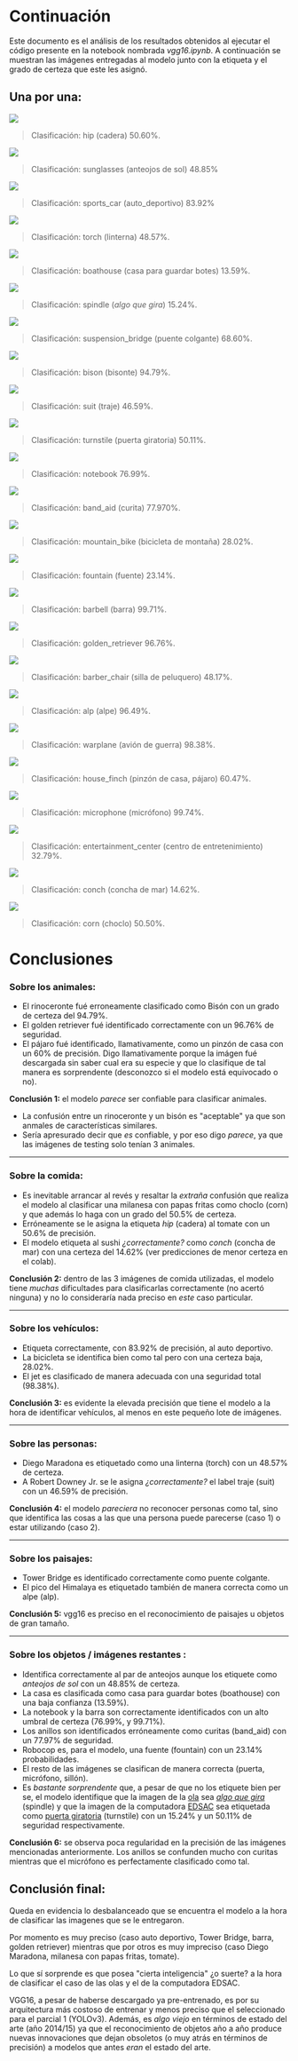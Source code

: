 # Continuación

Este documento es el análisis de los resultados obtenidos al ejecutar el código presente en la notebook nombrada *vgg16.ipynb*. A continuación se muestran las imágenes entregadas al modelo junto con la etiqueta y el grado de certeza que este les asignó.

## Una por una:

![](https://raw.githubusercontent.com/ncavasin/sistemas_inteligentes/main/parcial_2/vgg/images/01_tomato.jpg)

  

> Clasificación: hip (cadera) 50.60%.

  

![](https://raw.githubusercontent.com/ncavasin/sistemas_inteligentes/main/parcial_2/vgg/images/02_glasses.jpg)

  

> Clasificación: sunglasses (anteojos de sol) 48.85%

  

![](https://raw.githubusercontent.com/ncavasin/sistemas_inteligentes/main/parcial_2/vgg/images/03_car.jpg)

  

> Clasificación: sports_car (auto_deportivo) 83.92%

  

![](https://raw.githubusercontent.com/ncavasin/sistemas_inteligentes/main/parcial_2/vgg/images/04_person.jpg)

  

> Clasificación: torch (linterna) 48.57%.

  

![](https://raw.githubusercontent.com/ncavasin/sistemas_inteligentes/main/parcial_2/vgg/images/05_house.jpg)

  

> Clasificación: boathouse (casa para guardar botes) 13.59%.

  

![](https://raw.githubusercontent.com/ncavasin/sistemas_inteligentes/main/parcial_2/vgg/images/06_waves.jpg)

  

> Clasificación: spindle (*algo que gira*) 15.24%.

  

![](https://raw.githubusercontent.com/ncavasin/sistemas_inteligentes/main/parcial_2/vgg/images/07_tower_bridge.jpg)

  

> Clasificación: suspension_bridge (puente colgante) 68.60%.

  

![](https://raw.githubusercontent.com/ncavasin/sistemas_inteligentes/main/parcial_2/vgg/images/08_rhino.jpg)

  

> Clasificación: bison (bisonte) 94.79%.

  

![](https://raw.githubusercontent.com/ncavasin/sistemas_inteligentes/main/parcial_2/vgg/images/09_downey_jr.jpg)

  

> Clasificación: suit (traje) 46.59%.

  

![](https://raw.githubusercontent.com/ncavasin/sistemas_inteligentes/main/parcial_2/vgg/images/11_edsac_computer.jpg)

  

> Clasificación: turnstile (puerta giratoria) 50.11%.

  

![](https://raw.githubusercontent.com/ncavasin/sistemas_inteligentes/main/parcial_2/vgg/images/12_notebook.png)

  

> Clasificación: notebook 76.99%.

  

![](https://raw.githubusercontent.com/ncavasin/sistemas_inteligentes/main/parcial_2/vgg/images/13_jewels.jpg)

  
  

> Clasificación: band_aid (curita) 77.970%.

  

![](https://raw.githubusercontent.com/ncavasin/sistemas_inteligentes/main/parcial_2/vgg/images/14_bike.jpg)

  

> Clasificación: mountain_bike (bicicleta de montaña) 28.02%.

  

![](https://raw.githubusercontent.com/ncavasin/sistemas_inteligentes/main/parcial_2/vgg/images/15_robocop.png)

  

> Clasificación: fountain (fuente) 23.14%.

  

![](https://raw.githubusercontent.com/ncavasin/sistemas_inteligentes/main/parcial_2/vgg/images/16_barbell.jpg)

  

> Clasificación: barbell (barra) 99.71%.

  

![](https://raw.githubusercontent.com/ncavasin/sistemas_inteligentes/main/parcial_2/vgg/images/17_dog.jpg)

  

> Clasificación: golden_retriever 96.76%.

  

![](https://raw.githubusercontent.com/ncavasin/sistemas_inteligentes/main/parcial_2/vgg/images/18_seat.jpeg)

  

> Clasificación: barber_chair (silla de peluquero) 48.17%.

  

![](https://raw.githubusercontent.com/ncavasin/sistemas_inteligentes/main/parcial_2/vgg/images/19_himalaya.jpg)

  

> Clasificación: alp (alpe) 96.49%.

  

![](https://raw.githubusercontent.com/ncavasin/sistemas_inteligentes/main/parcial_2/vgg/images/20_fighter_jet.jpg)

  

> Clasificación: warplane (avión de guerra) 98.38%.

  

![](https://raw.githubusercontent.com/ncavasin/sistemas_inteligentes/main/parcial_2/vgg/images/21_songbird.jpg)

  

> Clasificación: house_finch (pinzón de casa, pájaro) 60.47%.

  

![](https://raw.githubusercontent.com/ncavasin/sistemas_inteligentes/main/parcial_2/vgg/images/22_microphone.jpg)

  

> Clasificación: microphone (micrófono) 99.74%.

  

![](https://raw.githubusercontent.com/ncavasin/sistemas_inteligentes/main/parcial_2/vgg/images/23_door.jpg)

  

> Clasificación: entertainment_center (centro de entretenimiento) 32.79%.

  

![](https://raw.githubusercontent.com/ncavasin/sistemas_inteligentes/main/parcial_2/vgg/images/24_sushi.jpg)

  

> Clasificación: conch (concha de mar) 14.62%.

  

![](https://raw.githubusercontent.com/ncavasin/sistemas_inteligentes/main/parcial_2/vgg/images/25_milanesa.jpg)

  

> Clasificación: corn (choclo) 50.50%.

# Conclusiones

### Sobre los animales:
- El rinoceronte fué erroneamente clasificado como Bisón con un grado de certeza del 94.79%.
- El golden retriever fué identificado correctamente con un 96.76% de seguridad.
- El pájaro fué identificado, llamativamente, como un pinzón de casa con un 60% de precisión. Digo llamativamente porque la imágen fué descargada sin saber cual era su especie y que lo clasifique de tal manera es sorprendente (desconozco si el modelo está equivocado o no).

**Conclusión 1:** el modelo *parece* ser confiable para clasificar animales.

- La confusión entre un rinoceronte y un bisón es "aceptable" ya que son anmales de características similares.
- Sería apresurado decir que *es* confiable, y por eso digo *parece*, ya que las imágenes de testing solo tenían 3 animales. 
___

### Sobre la comida:
- Es inevitable arrancar al revés y resaltar la *extraña* confusión que realiza el modelo al clasificar una milanesa con papas fritas como choclo (corn) y que además lo haga con un grado del 50.5% de certeza.
- Erróneamente se le asigna la etiqueta *hip* (cadera) al tomate con un 50.6% de precisión.
- El modelo etiqueta al sushi *¿correctamente?* como *conch* (concha de mar) con una certeza del 14.62% (ver predicciones de menor certeza en el colab).

**Conclusión 2:** dentro de las 3 imágenes de comida utilizadas, el modelo tiene *muchas* dificultades para clasificarlas correctamente (no acertó ninguna) y no lo consideraría nada preciso en *este* caso particular.
___

### Sobre los vehículos:
- Etiqueta correctamente, con 83.92% de precisión, al auto deportivo.
- La bicicleta se identifica bien como tal pero con una certeza baja, 28.02%.
- El jet es clasificado de manera adecuada con una seguridad total (98.38%).

**Conclusión 3:** es evidente la elevada precisión que tiene el modelo a la hora de identificar vehículos, al menos en este pequeño lote de imágenes.

---

### Sobre las personas:

- Diego Maradona es etiquetado como una linterna (torch) con un 48.57% de certeza.
- A Robert Downey Jr. se le asigna *¿correctamente?* el label traje (suit) con un 46.59% de precisión.

**Conclusión 4:** el modelo *pareciera* no reconocer personas como tal, sino que identifica las cosas a las que una persona puede parecerse (caso 1) o estar utilizando (caso 2).

---
### Sobre los paisajes:
- Tower Bridge es identificado correctamente como puente colgante. 
- El pico del Himalaya es etiquetado también de manera correcta como un alpe (alp).

**Conclusión 5:** vgg16 es preciso en el reconocimiento de paisajes u objetos de gran tamaño.

---

### Sobre los objetos / imágenes restantes :

- Identifica correctamente al par de  anteojos aunque los etiquete como *anteojos de sol* con un 48.85% de certeza.
- La casa es clasificada como casa para guardar botes (boathouse) con una baja confianza (13.59%).
- La notebook y la barra son correctamente identificados con un alto umbral de certeza (76.99%, y 99.71%).
- Los anillos son identificados erróneamente como curitas (band_aid) con un  77.97% de seguridad.
- Robocop es, para el modelo, una fuente (fountain) con un 23.14% probabilidades.
- El resto de las imágenes se clasifican de manera correcta (puerta, micrófono, sillón).
- Es *bastante sorprendente* que, a pesar de que no los etiquete bien per se, el modelo identifique que la imagen de la [ola](https://raw.githubusercontent.com/ncavasin/sistemas_inteligentes/main/parcial_2/vgg/images/06_waves.jpg) sea [*algo que gira*](https://www.google.com/search?q=spindle&client=firefox-b-d&sxsrf=ALeKk00GOIw_ozZByQ_dP_eQVQpdsDOllQ:1624219179834&source=lnms&tbm=isch&sa=X&ved=2ahUKEwj82ID6_6bxAhUNrJUCHSAVDEAQ_AUoAXoECAEQAw&biw=1366&bih=653) (spindle) y que la imagen de la computadora [EDSAC](https://en.wikipedia.org/wiki/EDSAC) sea etiquetada como [puerta giratoria](https://www.google.com/search?q=turnstile&client=firefox-b-d&sxsrf=ALeKk02ugr7uPkb8UlUsZkOBPbADxojvyQ:1624219138329&source=lnms&tbm=isch&sa=X&ved=2ahUKEwi56Jvm_6bxAhX-qJUCHdIzDIIQ_AUoAXoECAEQAw&biw=1366&bih=653#imgrc=X9P-4AC1OPaYcM) (turnstile) con un 15.24% y un 50.11% de seguridad respectivamente.

**Conclusión 6:** se observa poca regularidad en la precisión de las imágenes mencionadas anteriormente. Los anillos se confunden mucho con curitas mientras que el micrófono es perfectamente clasificado como tal.

## Conclusión final:

Queda en evidencia lo desbalanceado que se encuentra el modelo a la hora de clasificar las imagenes que se le entregaron. 

Por momento es muy preciso (caso auto deportivo, Tower Bridge, barra, golden retriever) mientras que por otros es muy impreciso (caso Diego Maradona, milanesa con papas fritas, tomate).

Lo que sí sorprende es que posea "cierta inteligencia" ¿o suerte? a la hora de clasificar el caso de las olas y el de la computadora EDSAC.

VGG16, a pesar de haberse descargado ya pre-entrenado, es por su arquitectura más costoso de entrenar y menos preciso que el seleccionado para el parcial 1 (YOLOv3). Además, es *algo viejo* en términos de estado del arte (año 2014/15) ya que el reconocimiento de objetos año a año produce nuevas innovaciones que dejan obsoletos (o muy atrás en términos de precisión) a modelos que antes *eran* el estado del arte.

